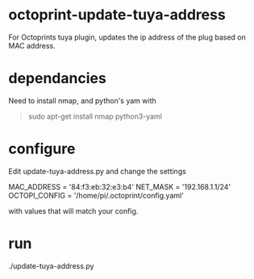 # octoprint-update-tuya-address
For Octoprints tuya plugin, updates the ip address of the plug based on MAC address.

# dependancies
Need to install nmap, and python's yam with 
> sudo apt-get install nmap python3-yaml

# configure
Edit update-tuya-address.py and change the settings

MAC_ADDRESS = '84:f3:eb:32:e3:b4'
NET_MASK = '192.168.1.1/24'
OCTOPI_CONFIG = '/home/pi/.octoprint/config.yaml'

with values that will match your config.

# run
./update-tuya-address.py


